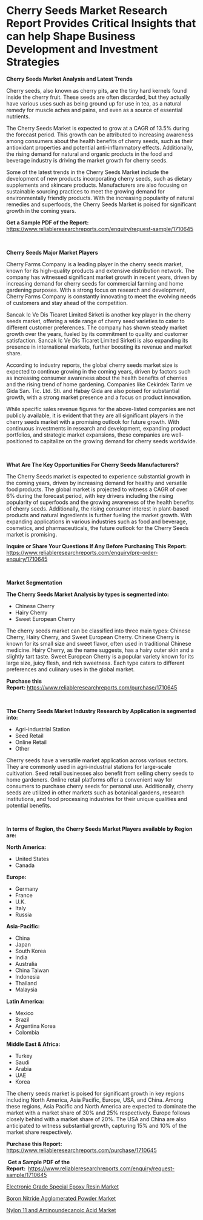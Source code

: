 <p><h1>Cherry Seeds Market Research Report Provides Critical Insights that can help Shape Business Development and Investment Strategies</h1></p><p><strong>Cherry Seeds Market Analysis and Latest Trends</strong></p>
<p><p>Cherry seeds, also known as cherry pits, are the tiny hard kernels found inside the cherry fruit. These seeds are often discarded, but they actually have various uses such as being ground up for use in tea, as a natural remedy for muscle aches and pains, and even as a source of essential nutrients.</p><p>The Cherry Seeds Market is expected to grow at a CAGR of 13.5% during the forecast period. This growth can be attributed to increasing awareness among consumers about the health benefits of cherry seeds, such as their antioxidant properties and potential anti-inflammatory effects. Additionally, the rising demand for natural and organic products in the food and beverage industry is driving the market growth for cherry seeds.</p><p>Some of the latest trends in the Cherry Seeds Market include the development of new products incorporating cherry seeds, such as dietary supplements and skincare products. Manufacturers are also focusing on sustainable sourcing practices to meet the growing demand for environmentally friendly products. With the increasing popularity of natural remedies and superfoods, the Cherry Seeds Market is poised for significant growth in the coming years.</p></p>
<p><strong>Get a Sample PDF of the Report:&nbsp;</strong> <a href="https://www.reliableresearchreports.com/enquiry/request-sample/1710645">https://www.reliableresearchreports.com/enquiry/request-sample/1710645</a></p>
<p>&nbsp;</p>
<p><strong>Cherry Seeds Major Market Players</strong></p>
<p><p>Cherry Farms Company is a leading player in the cherry seeds market, known for its high-quality products and extensive distribution network. The company has witnessed significant market growth in recent years, driven by increasing demand for cherry seeds for commercial farming and home gardening purposes. With a strong focus on research and development, Cherry Farms Company is constantly innovating to meet the evolving needs of customers and stay ahead of the competition.</p><p>Sancak Ic Ve Dis Ticaret Limited Sirketi is another key player in the cherry seeds market, offering a wide range of cherry seed varieties to cater to different customer preferences. The company has shown steady market growth over the years, fueled by its commitment to quality and customer satisfaction. Sancak Ic Ve Dis Ticaret Limited Sirketi is also expanding its presence in international markets, further boosting its revenue and market share.</p><p>According to industry reports, the global cherry seeds market size is expected to continue growing in the coming years, driven by factors such as increasing consumer awareness about the health benefits of cherries and the rising trend of home gardening. Companies like Cekirdek Tarim ve Gida San. Tic. Ltd. Sti. and Habay Gida are also poised for substantial growth, with a strong market presence and a focus on product innovation.</p><p>While specific sales revenue figures for the above-listed companies are not publicly available, it is evident that they are all significant players in the cherry seeds market with a promising outlook for future growth. With continuous investments in research and development, expanding product portfolios, and strategic market expansions, these companies are well-positioned to capitalize on the growing demand for cherry seeds worldwide.</p></p>
<p>&nbsp;</p>
<p><strong>What Are The Key Opportunities For Cherry Seeds Manufacturers?</strong></p>
<p><p>The Cherry Seeds market is expected to experience substantial growth in the coming years, driven by increasing demand for healthy and versatile food products. The global market is projected to witness a CAGR of over 6% during the forecast period, with key drivers including the rising popularity of superfoods and the growing awareness of the health benefits of cherry seeds. Additionally, the rising consumer interest in plant-based products and natural ingredients is further fueling the market growth. With expanding applications in various industries such as food and beverage, cosmetics, and pharmaceuticals, the future outlook for the Cherry Seeds market is promising.</p></p>
<p><strong>Inquire or Share Your Questions If Any Before Purchasing This Report:</strong> <a href="https://www.reliableresearchreports.com/enquiry/pre-order-enquiry/1710645">https://www.reliableresearchreports.com/enquiry/pre-order-enquiry/1710645</a></p>
<p>&nbsp;</p>
<p><strong>Market Segmentation</strong></p>
<p><strong>The Cherry Seeds Market Analysis by types is segmented into:</strong></p>
<p><ul><li>Chinese Cherry</li><li>Hairy Cherry</li><li>Sweet European Cherry</li></ul></p>
<p><p>The cherry seeds market can be classified into three main types: Chinese Cherry, Hairy Cherry, and Sweet European Cherry. Chinese Cherry is known for its small size and sweet flavor, often used in traditional Chinese medicine. Hairy Cherry, as the name suggests, has a hairy outer skin and a slightly tart taste. Sweet European Cherry is a popular variety known for its large size, juicy flesh, and rich sweetness. Each type caters to different preferences and culinary uses in the global market.</p></p>
<p><strong>Purchase this Report:&nbsp;</strong><a href="https://www.reliableresearchreports.com/purchase/1710645">https://www.reliableresearchreports.com/purchase/1710645</a></p>
<p>&nbsp;</p>
<p><strong>The Cherry Seeds Market Industry Research by Application is segmented into:</strong></p>
<p><ul><li>Agri-industrial Station</li><li>Seed Retail</li><li>Online Retail</li><li>Other</li></ul></p>
<p><p>Cherry seeds have a versatile market application across various sectors. They are commonly used in agri-industrial stations for large-scale cultivation. Seed retail businesses also benefit from selling cherry seeds to home gardeners. Online retail platforms offer a convenient way for consumers to purchase cherry seeds for personal use. Additionally, cherry seeds are utilized in other markets such as botanical gardens, research institutions, and food processing industries for their unique qualities and potential benefits.</p></p>
<p>&nbsp;</p>
<p><strong>In terms of Region, the Cherry Seeds Market Players available by Region are:</strong></p>
<p>
    <p> <strong> North America: </strong>
        <ul>
            <li>United States</li>
            <li>Canada</li>
        </ul>
        </p> 
    <p> <strong> Europe: </strong>
        <ul>
            <li>Germany</li>
            <li>France</li>
            <li>U.K.</li>
            <li>Italy</li>
            <li>Russia</li>
        </ul>
        </p> 
    <p> <strong> Asia-Pacific: </strong>
        <ul>
            <li>China</li>
            <li>Japan</li>
            <li>South Korea</li>
            <li>India</li>
            <li>Australia</li>
            <li>China Taiwan</li>
            <li>Indonesia</li>
            <li>Thailand</li>
            <li>Malaysia</li>
        </ul>
        </p> 
    <p> <strong> Latin America: </strong>
        <ul>
            <li>Mexico</li>
            <li>Brazil</li>
            <li>Argentina Korea</li>
            <li>Colombia</li>
        </ul>
        </p> 
    <p> <strong> Middle East & Africa: </strong>
        <ul>
            <li>Turkey</li>
            <li>Saudi</li>
            <li>Arabia</li>
            <li>UAE</li>
            <li>Korea</li>
        </ul>
    </p>
    </p>
<p><p>The cherry seeds market is poised for significant growth in key regions including North America, Asia Pacific, Europe, USA, and China. Among these regions, Asia Pacific and North America are expected to dominate the market with a market share of 30% and 25% respectively. Europe follows closely behind with a market share of 20%. The USA and China are also anticipated to witness substantial growth, capturing 15% and 10% of the market share respectively.</p></p>
<p><strong>Purchase this Report: </strong><a href="https://www.reliableresearchreports.com/purchase/1710645">https://www.reliableresearchreports.com/purchase/1710645</a></p>
<p>&nbsp;<strong>Get a Sample PDF of the Report:&nbsp;&nbsp;</strong><a href="https://www.reliableresearchreports.com/enquiry/request-sample/1710645">https://www.reliableresearchreports.com/enquiry/request-sample/1710645</a></p>
<p><strong></strong></p>
<p><p><a href="https://view.publitas.com/reportprime-1/electronic-grade-special-epoxy-resin-market-research-report-unlocks-analysis-on-the-market-financial-status-market-size-and-market-revenue-upto-2031/">Electronic Grade Special Epoxy Resin Market</a></p><p><a href="https://view.publitas.com/reportprime-1/boron-nitride-agglomerated-powder-market-size-share-trends-analysis-report-by-application-regional-outlook-competitive-strategies-and-segment-forecasts-2024-2031/">Boron Nitride Agglomerated Powder Market</a></p><p><a href="https://view.publitas.com/reportprime-1/nylon-11-and-aminoundecanoic-acid-market-size-growth-outlook-from-2024-to-2031-projecting-at-markets-trends-analysis-by-application-regional-outlook-and-revenue/">Nylon 11 and Aminoundecanoic Acid Market</a></p></p>